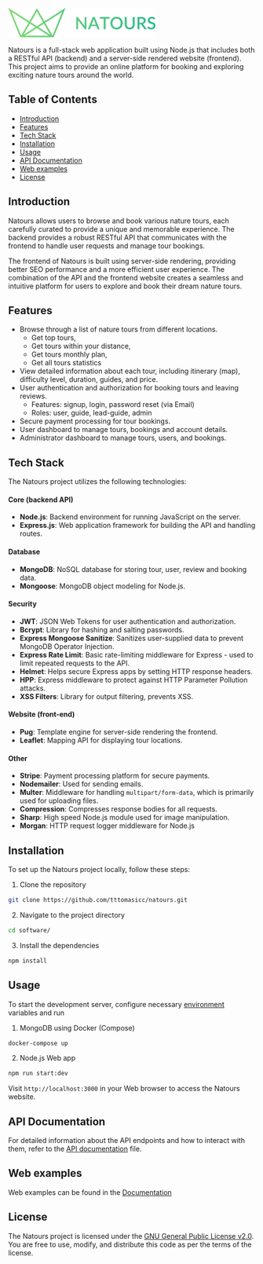 ![Natours](software/public/img/logo-green.png)

Natours is a full-stack web application built using Node.js that includes both a RESTful API (backend) and a server-side rendered website (frontend). This project aims to provide an online platform for booking and exploring exciting nature tours around the world.

## Table of Contents

- [Introduction](#introduction)
- [Features](#features)
- [Tech Stack](#tech-stack)
- [Installation](#installation)
- [Usage](#usage)
- [API Documentation](#api-documentation)
- [Web examples](#web-examples)
- [License](#license)

## Introduction

Natours allows users to browse and book various nature tours, each carefully curated to provide a unique and memorable experience. The backend provides a robust RESTful API that communicates with the frontend to handle user requests and manage tour bookings.

The frontend of Natours is built using server-side rendering, providing better SEO performance and a more efficient user experience. The combination of the API and the frontend website creates a seamless and intuitive platform for users to explore and book their dream nature tours.

## Features

- Browse through a list of nature tours from different locations.
    - Get top tours,
    - Get tours within your distance,
    - Get tours monthly plan,
    - Get all tours statistics
- View detailed information about each tour, including itinerary (map), difficulty level, duration, guides, and price.
- User authentication and authorization for booking tours and leaving reviews.
    - Features: signup, login, password reset (via Email)
    - Roles: user, guide, lead-guide, admin
- Secure payment processing for tour bookings.
- User dashboard to manage tours, bookings and account details.
- Administrator dashboard to manage tours, users, and bookings.

## Tech Stack

The Natours project utilizes the following technologies:

#### Core (backend API)

- **Node.js**: Backend environment for running JavaScript on the server.
- **Express.js**: Web application framework for building the API and handling routes.

#### Database

- **MongoDB**: NoSQL database for storing tour, user, review and booking data.
- **Mongoose**: MongoDB object modeling for Node.js.

#### Security

- **JWT**: JSON Web Tokens for user authentication and authorization.
- **Bcrypt**: Library for hashing and salting passwords.
- **Express Mongoose Sanitize**: Sanitizes user-supplied data to prevent MongoDB Operator Injection.
- **Express Rate Limit**: Basic rate-limiting middleware for Express - used to limit repeated requests to the API.
- **Helmet**: Helps secure Express apps by setting HTTP response headers.
- **HPP**: Express middleware to protect against HTTP Parameter Pollution attacks.
- **XSS Filters**: Library for output filtering, prevents XSS.

#### Website (front-end)

- **Pug**: Template engine for server-side rendering the frontend.
- **Leaflet**: Mapping API for displaying tour locations.

#### Other

- **Stripe**: Payment processing platform for secure payments.
- **Nodemailer**: Used for sending emails.
- **Multer**: Middleware for handling `multipart/form-data`, which is primarily used for uploading files.
- **Compression**: Compresses response bodies for all requests.
- **Sharp**: High speed Node.js module used for image manipulation.
- **Morgan**: HTTP request logger middleware for Node.js

## Installation

To set up the Natours project locally, follow these steps:

1. Clone the repository

```bash
git clone https://github.com/tttomasicc/natours.git
```

2. Navigate to the project directory

```bash
cd software/
```

3. Install the dependencies

```bash
npm install
```

## Usage

To start the development server, configure necessary [environment](software/environments) variables and run

1. MongoDB using Docker (Compose)

```bash
docker-compose up
```

2. Node.js Web app

```bash
npm run start:dev
```

Visit `http://localhost:3000` in your Web browser to access the Natours website.

## API Documentation

For detailed information about the API endpoints and how to interact with them, refer to
the [API documentation](docs/natours-api.postman_collection.json) file.

## Web examples

Web examples can be found in the [Documentation](docs)

## License

The Natours project is licensed under the [GNU General Public License v2.0](LICENSE). You are free to use, modify, and distribute this code as per the terms of the license.
